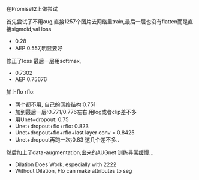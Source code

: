 在Promise12上做尝试

首先尝试了不用aug,直接1257个图片去网络里train,最后一层也没有flatten而是直接sigmoid,val loss 
- 0.28
- AEP 0.557,明显要好

修正了loss 最后一层用softmax,
- 0.7302
- AEP 0.75676


加上flo rflo:
- 两个都不用, 自己的网络结构:0.751
- 加到最后一层:0.771/0.776左右,用log或者clip差不多
- 用Unet+dropout: 0.75
- Unet+dropout+flo+rflo: 0.823
- Unet+dropout+flo+rflo+last layer conv = 0.8425
- Unet+dropout再跑一次:0.83
这几个差不多..

然后加上了data-augmentation,出来的AUGnet 训练非常缓慢...


- Dilation Does Work. especially with 2222
- Without Dilation, Flo can make attributes to seg
